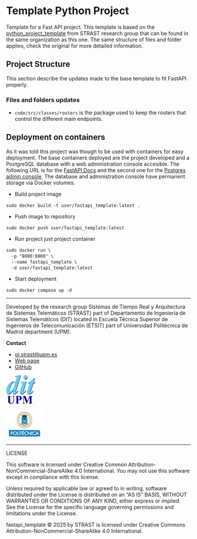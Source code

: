 # Template Python Project 

Template for a Fast API project. This template is based on the
[python_project_template](https://github.com/STRAST-UPM/python_project_template)
from STRAST research group that can be found in the same organization as this 
one. The same structure of files and folder applies, check the original for more
detailed information.

## Project Structure

This section describe the updates made to the base template to fit FastAPI
properly.

### Files and folders updates

- `code/src/classes/routers` is the package used to keep the routers that
control the different main endpoints.

## Deployment on containers

As it was told this project was though to be used with containers for easy
deployment. The base containers deployed are the project developed and a
PostgreSQL database with a web administration console accesible. The following
URL is for the [FastAPI Docs](http://localhost:8000/docs) and the second one for the
[Postgres admin console](http://localhost:8080). The database and administration
console have permanent storage via Docker volumes.

- Build project image
```shell
sudo docker build -t user/fastapi_template:latest .
```

- Push image to repository
```shell
sudo docker push user/fastapi_template:latest
```

- Run project just project container
```shell
sudo docker run \
  -p "8000:8000" \
  --name fastapi_template \
  -d user/fastapi_template:latest
```

- Start deployment
```shell
sudo docker compose up -d
```

---

Developed by the research group Sistemas de Tiempo Real y Arquitectura de
Sistemas Telemáticos (STRAST) part of Departamento de Ingeniería de Sistemas
Telemáticos (DIT) located in Escuela Técnica Superior de Ingenieros de
Telecomunicación (ETSIT) part of Universidad Politécnica de Madrid
department (UPM).

**Contact**
- gi.strast@upm.es
- [Web page](http://web.dit.upm.es/~str/)
- [GitHub](https://github.com/STRAST-UPM/)

<img alt="logo_dit" src="./docu/statics/dit_logo.gif" width="80"/>

![upm_logo](./docu/statics/upm_logo.png)

---

LICENSE

This software is licensed under Creative Common
Attribution-NonCommercial-ShareAlike 4.0 International. You may not use this
software except in compliance with this license.

Unless required by applicable law or agreed to in writing, software distributed
under the License is distributed on an “AS IS” BASIS, WITHOUT WARRANTIES OR
CONDITIONS OF ANY KIND, either express or implied. See the License for the
specific language governing permissions and limitations under the License.

fastapi_template © 2025 by STRAST is licensed under Creative Commons
Attribution-NonCommercial-ShareAlike 4.0 International.
